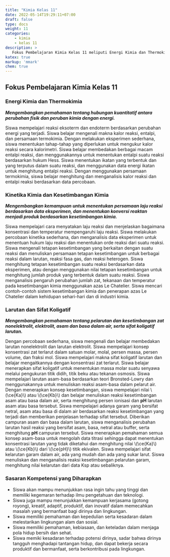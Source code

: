```yaml
---
title: "Kimia Kelas 11"
date: 2022-05-14T19:29:11+07:00
draft: false
type: docs
weight: 11
categories:
    - kimia
    - kelas 11
description: >
   Fokus Pembelajaran Kimia Kelas 11 meliputi Energi Kimia dan Thermokimia, Kinetika Kimia dan Kesetimbangan Kimia serta Larutan dan Sifat Koligatif.
katex: true
markup: 'mmark'
chem: true
---
```

## Fokus Pembelajaran Kimia Kelas 11

### Energi Kimia dan Thermokimia
***Mengembangkan pemahaman tentang hubungan kuantitatif antara perubahan fisik dan peruban kimia dengan energi.***

Siswa mempelajari reaksi eksoterm dan endoterm berdasarkan perubahan energi yang terjadi. Siswa belajar mengenali makna kalor reaksi, entalpi, dan persamaan termokimia. Dengan melakukan eksperimen sederhana, siswa menentukan tahap-tahap yang diperlukan untuk mengukur kalor reaksi secara kalorimetri. Siswa belajar membedakan berbagai macam entalpi reaksi, dan menggunakannya untuk menentukan entalpi suatu reaksi berdasarkan hukum Hess. Siswa menentukan ikatan yang terbentuk dan yang terputus dalam suatu reaksi, dan menggunakan data energi ikatan untuk menghitung entalpi reaksi. Dengan menggunakan persamaan termokimia, siswa belajar menghitung dan menganalisis kalor reaksi dan entalpi reaksi berdasarkan data percobaan.

### Kinetika Kimia dan Kesetimbangan Kimia
***Mengembangkan kemampuan untuk menentukan persamaan laju reaksi berdasarkan data eksperimen, dan menentukan konversi reaktan menjadi produk berdasarkan kesetimbangan kimia.***

Siswa mempelajari cara menyatakan laju reaksi dan menjelaskan bagaimana konsentrasi dan temperatur mempengaruhi laju reaksi. Siswa melakukan percobaan kinetika sederhana, dan menganalisis data eksperimen untuk menentuan hukum laju reaksi dan menentukan orde reaksi dari suatu reaksi. Siswa mengenali tetapan kesetimbangan yang berkaitan dengan suatu reaksi dan menuliskan persamaan tetapan kesetimbangan untuk berbagai reaksi dalam larutan, reaksi fasa gas, dan reaksi heterogen. Siswa menghitung tetapan kesetimbangan suatu reaksi berdasarkan data eksperimen, atau dengan menggunakan nilai tetapan kesetimbangan untuk menghitung jumlah produk yang terbentuk dalam suatu reaksi. Siswa menganalisis pengaruh perubahan jumlah zat, tekanaan dan temperatur pada kesetimbangan kimia menggunakan azas Le Chatelier. Siswa mencari contoh-contoh sistem kesetimbangan kimia dan penerapan azas Le Chatelier dalam kehidupan sehari-hari dan di industri kimia.

### Larutan dan Sifat Koligatif
***Mengembangkan pemahaman tentang pelarutan dan kesetimbangan zat nonelektrolit, elektrolit, asam dan basa dalam air, serta sifat koligatif larutan.***

Dengan percobaan sederhana, siswa mengenali dan belajar membedakan larutan nonelektrolit dan larutan elektrolit. Siswa mempelajari konsep konsentrasi zat terlarut dalam satuan molar, molal, persen massa, persen volume, dan fraksi mol. Siswa mempelajari makna sifat koligatif larutan dan belajar mengaitkannya dengan konsentrasi zat terlarut. Siswa belajar menerapkan sifat koligatif untuk menentukan massa molar suatu senyawa melalui pengukuran titik didih, titik beku atau tekanan osmosis. Siswa mempelajari larutan asam-basa berdasarkan teori Bronsted-Lowry dan menggunakannya untuk menuliskan reaksi asam-basa dalam pelarut air. Dengan menerapkan konsep kesetimbangan, siswa mempelajari nilai \\(\ce{Ka}\\) atau \\(\ce{Kb}\\) dan belajar menuliskan reaksi kesetimbangan asam atau basa dalam air, serta menghitung persen ionisasi dan **pH** larutan asam atau basa tersebut. Siswa mempelajari adanya garam yang bersifat netral, asam atau basa di dalam air berdasarkan reaksi kesetimbangan yang terjadi dan memberikan penjelasan terhadap sifat tersebut. Diberikan campuran asam dan basa dalam larutan, siswa menganalisis perubahan larutan hasil reaksi yang bersifat asam, basa, netral atau buffer, serta menghitung **pH** campuran tersebut. Siswa menerapkan pemahaman semua konsep asam-basa untuk mengolah data titrasi sehingga dapat menentukan konsentrasi larutan yang tidak diketahui dan menghitung nilai \\(\ce{Ka}\\) atau \\(\ce{Kb}\\) dari \\(\ce{pH}\\) titik ekivalen. Siswa mempelajari sifat kelarutan garam dalam air, ada yang mudah dan ada yang sukar larut. Siswa menuliskan dan menganalisis reaksi kesetimbangan pelarutan garam, menghitung nilai kelarutan dari data Ksp atau sebaliknya.

### Sasaran Kompetensi yang Diharapkan
- Siswa akan mampu menunjukkan rasa ingin tahu yang tinggi dan memiliki kegemaran terhadap ilmu pengetahuan dan teknologi.
- Siswa juga mampu menunjukkan kemampuan kerjasama (gotong royong), kreatif, adaptif, produktif, dan inovatif dalam memecahkan masalah yang bermanfaat bagi dirinya dan lingkungan.
- Siswa memiliki pemahaman dan kepedulian serta kesadaran dalam melestarikan lingkungan alam dan sosial.
- Siswa memiliki pemahaman, kebiasaan, dan keteladan dalam menjaga pola hidup bersih dan sehat.
- Siswa memiki kesadaran terhadap potensi dirinya, sadar bahwa dirinya tangguh menghadapi tantangan hidup, dan dapat bekerja secara produktif dan bermanfaat, serta berkontribusi pada lingkungan.
